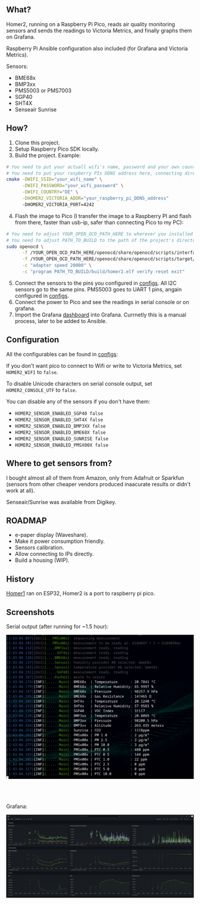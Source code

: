 ## What?

Homer2, running on a Raspberry Pi Pico, reads air quality monitoring sensors and sends 
the readings to Victoria Metrics, and finally graphs them on Grafana.

Raspberry Pi Ansible configuration also included (for Grafana and Victoria Metrics).

Sensors:

- BME68x
- BMP3xx
- PMS5003 or PMS7003
- SGP40
- SHT4X
- Senseair Sunrise

## How?

1. Clone this project.
2. Setup Raspberry Pico SDK locally.
3. Build the project. Example:

```bash
# You need to put your actuall wifi's name, password and your own country code here.
# You need to put your raspberry PIs DDNS address here, connecting directly to IPs is planned.
cmake -DWIFI_SSID="your_wifi_name" \
      -DWIFI_PASSWORD="your_wifi_password" \
      -DWIFI_COUNTRY="DE" \
      -DHOMER2_VICTORIA_ADDR="your_raspberry_pi_DDNS_address"
      -DHOMER2_VICTORIA_PORT=4242
```
4. Flash the image to Pico (I transfer the image to a Raspberry PI and flash from there,
   faster than usb-ip, safer than connecting Pico to my PC):

```bash
# You need to adjust YOUR_OPEN_OCD_PATH_HERE to wherever you installed openocd.
# You need to adjust PATH_TO_BUILD to the path of the project's directory.
sudo openocd \
      -f /YOUR_OPEN_OCD_PATH_HERE/openocd/share/openocd/scripts/interface/cmsis-dap.cfg \
      -f /YOUR_OPEN_OCD_PATH_HERE/openocd/share/openocd/scripts/target/rp2040.cfg \
      -c "adapter speed 20000" \
      -c "program PATH_TO_BUILD/build/homer2.elf verify reset exit"
```

5. Connect the sensors to the pins you configured in [configs](./src/homer2_config.h.in).
   All I2C sensors go to the same pins. PMS5003 goes to UART 1 pins, angain configured
   in [configs](./src/homer2_config.h.in).
6. Connect the power to Pico and see the readings in serial console or on
   grafana.
7. Import the Grafana [dashboard](./rpi/homer2_grafana_dashboard.json) into Grafana. Currnetly
   this is a manual process, later to be added to Ansible.

## Configuration 

All the configurables can be found in [configs](./src/homer2_config.h.in):

If you don't want pico to connect to Wifi or write to Victoria Metrics,
set `HOMER2_WIFI` to `false`.<br>

To disable Unicode characters on serial console output,
set `HOMER2_CONSOLE_UTF` to `false`.<br>

You can disable any of the sensors if you don't have them:
- `HOMER2_SENSOR_ENABLED_SGP40 false`
- `HOMER2_SENSOR_ENABLED_SHT4X false`
- `HOMER2_SENSOR_ENABLED_BMP3XX false`
- `HOMER2_SENSOR_ENABLED_BME68X false`
- `HOMER2_SENSOR_ENABLED_SUNRISE false`
- `HOMER2_SENSOR_ENABLED_PMSX00X false`

## Where to get sensors from?

I bought almost all of them from Amazon, only from Adafruit or Sparkfun (sensors
from other cheaper vendors produced inaacurate results or didn't work at all).

Senseair/Sunrise was available from Digikey.

## ROADMAP

- e-paper display (Waveshare).
- Make it power consumption friendly.
- Sensors calibration.
- Allow connecting to IPs directly.
- Build a housing (WIP).

## History

[Homer1](https://github.com/hkoosha/homer1) ran on ESP32, Homer2 is a port to raspberry pi pico.

## Screenshots

Serial output (after running for ~1.5 hour):
<br>

![SerialOutput](screenshots/serial.png)

<br>
<br>

Grafana:
<br>

![GrafanaDashboard](screenshots/grafana.png)

<br>

